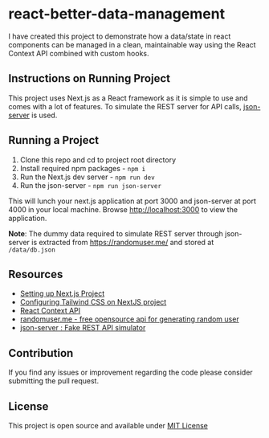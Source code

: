 # react-better-data-management

I have created this project to demonstrate how a data/state in react components can be managed in a clean, maintainable way using the React Context API combined with custom hooks.

## Instructions on Running Project

This project uses Next.js as a React framework as it is simple to use and comes with a lot of features. To simulate the REST server for API calls, [json-server](https://github.com/typicode/json-server) is used.

## Running a Project

1. Clone this repo and cd to project root directory
2. Install required npm packages - `npm i`
3. Run the Next.js dev server - `npm run dev`
4. Run the json-server - `npm run json-server`

This will lunch your next.js application at port 3000 and json-server at port 4000 in your local machine. Browse [http://localhost:3000]([http://localhost:3000]) to view the application.

**Note**: The dummy data required to simulate REST server through json-server is extracted from https://randomuser.me/ and stored at `/data/db.json`

## Resources

- [Setting up Next.js Project](https://nextjs.org/docs/getting-started)
- [Configuring Tailwind CSS on NextJS project](https://statickit.com/guides/next-js-tailwind)
- [React Context API](https://reactjs.org/docs/context.html)
- [randomuser.me - free opensource api for generating random user](https://randomuser.me/)
- [json-server : Fake REST API simulator](https://github.com/typicode/json-server)

## Contribution

If you find any issues or improvement regarding the code please consider submitting the pull request.

## License

This project is open source and available under [MIT License](LICENSE)

